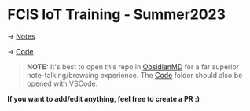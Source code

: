 # FCIS IoT Training - Summer2023
-> [Notes](./Notes/)

-> [Code](./Code/)

> **NOTE:** It's best to open this repo in [ObsidianMD](https://obsidian.md/) for a far superior note-talking/browsing experience. The [Code](./Code/) folder should also be opened with VSCode. 

**If you want to add/edit anything, feel free to create a PR :)**